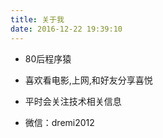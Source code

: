 ```yaml
---
title: 关于我
date: 2016-12-22 19:39:10
---
```


* 80后程序猿
* 喜欢看电影,上网,和好友分享喜悦
* 平时会关注技术相关信息


* 微信：dremi2012


